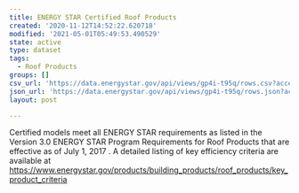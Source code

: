 ```yaml
---
title: ENERGY STAR Certified Roof Products
created: '2020-11-12T14:52:22.620718'
modified: '2021-05-01T05:49:53.490529'
state: active
type: dataset
tags:
  - Roof Products
groups: []
csv_url: 'https://data.energystar.gov/api/views/gp4i-t95q/rows.csv?accessType=DOWNLOAD'
json_url: 'https://data.energystar.gov/api/views/gp4i-t95q/rows.json?accessType=DOWNLOAD'
layout: post

---
```

Certified models meet all ENERGY STAR requirements as listed in the Version 3.0 ENERGY STAR Program Requirements for Roof Products that are effective as of July 1, 2017 . A detailed listing of key efficiency criteria are available at https://www.energystar.gov/products/building_products/roof_products/key_product_criteria
